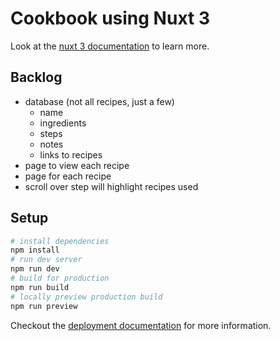 # Cookbook using Nuxt 3

Look at the [nuxt 3 documentation](https://v3.nuxtjs.org) to learn more.

## Backlog

- database (not all recipes, just a few)
  - name
  - ingredients
  - steps
  - notes
  - links to recipes
- page to view each recipe
- page for each recipe
- scroll over step will highlight recipes used

## Setup

```bash
# install dependencies
npm install
# run dev server
npm run dev
# build for production
npm run build
# locally preview production build
npm run preview
```

Checkout the [deployment documentation](https://v3.nuxtjs.org/guide/deploy/presets) for more information.

